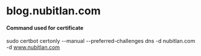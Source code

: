 # blog.nubitlan.com

#### Command used for certificate
sudo certbot certonly --manual --preferred-challenges dns -d nubitlan.com -d www.nubitlan.com
